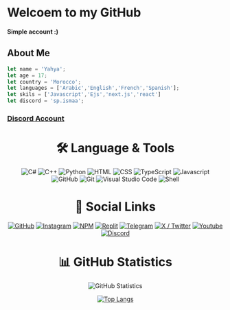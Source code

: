 

# Welcoem to my GitHub
**Simple account :)**
## About Me
```js
let name = 'Yahya';
let age = 17;
let country = 'Morocco';
let languages = ['Arabic','English','French','Spanish'];
let skils = ['Javascript','Ejs','next.js','react']
let discord = 'sp.ismaa';

```
### [Discord Account](https://discord.com/users/345245922151628801)



<div align="center"> <h1 align="center"> 🛠 Language & Tools </h1> </div>

<div align="center">
  <img src="https://imgur.com/KEjLMbm.png" alt="C#" />
  <img src="https://imgur.com/M7clnGu.png" alt="C++" />
  <img src="https://imgur.com/OVq7WwF.png" alt="Python" />
  <img src="https://imgur.com/3KvfKeH.png" alt="HTML" />
  <img src="https://imgur.com/JncbSGq.png" alt="CSS" />
  <img src="https://imgur.com/zw93EwM.png" alt="TypeScript" />
  <img src="https://imgur.com/J6J18Oq.png" alt="Javascript" />
  <img src="https://imgur.com/am2M8Sr.png " alt="GitHub" />
  <img src="https://imgur.com/23o6vBG.png" alt="Git" />
  <img src="https://imgur.com/5GBBmDh.png" alt="Visual Studio Code" />
  <img src="https://imgur.com/7RTXlBW.png" alt="Shell" />
</div>

<div align="center"> <h1 align="center"> 🔗 Social Links </h1> </div>

<div align="center">
  <a href="https://github.com/YahyaDwn"><img src="https://imgur.com/3ODU5lj.png" alt="GitHub" /></a>
  <a href="https://www.instagram.com/yahya_el_mns"><img src="https://imgur.com/n2oyhCP.png" alt="Instagram" /></a>
  <a href="https://www.npmjs.com/"><img src="https://imgur.com/rVt9huZ.png" alt="NPM" /></a>
  <a href="https://replit.com/"><img src="https://imgur.com/RkgoVR3.png" alt="Replit" /></a>
  <a href="https://t.me/"><img src="https://imgur.com/6Y6wmmg.png" alt="Telegram" /></a>
  <a href="https://x.com/yahya_el_mns"><img src="https://imgur.com/1jPpy8l.png" alt="X / Twitter" /></a>
  <a href="https://www.youtube.com/"><img src="https://imgur.com/uYQleGv.png" alt="Youtube" /></a>
  <a href="https://discord.gg/ryCC6TkuWY"><img src="https://imgur.com/Qcg8nxa.png" alt="Discord" /></a>
</div>

<div align="center"> <h1 align="center"> 📊 GitHub Statistics </h1> </div>

<div align="center">
  <img src="https://github-readme-stats.vercel.app/api?username=YahyaDwn&show_icons=true&show=reviews,discussions_started,discussions_answered,prs_merged,prs_merged_percentage&bg_color=30,020614,cfb360&title_color=a5a5a5&text_color=a5a5a5" alt="GitHub Statistics"/>

</div>

<div align="center">


[![Top Langs](https://github-readme-stats.vercel.app/api/top-langs/?username=YahyaDwn-tamboli&title_color=2257EA&bg_color=f7f7f7&hide=html,css)](https://github.com/anuraghazra/github-readme-stats)


</div>
